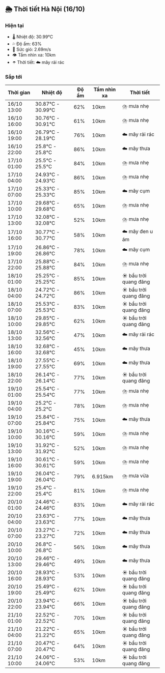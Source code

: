## 🌦️ Thời tiết Hà Nội (16/10)

### Hiện tại

- 🌡️ Nhiệt độ: 30.99℃
- 💦 Độ ẩm: 63%
- 💨 Sức gió: 2.69m/s
- 👁️ Tầm nhìn xa: 10km
- ☂️ Thời tiết: ☁️ mây rải rác

### Sắp tới

| Thời gian | Nhiệt độ | Độ ẩm | Tầm nhìn xa | Thời tiết |
| --- | --- | --- | --- | --- |
| 16/10 13:00 | 30.87℃ - 30.99℃ | 62% | 10km | ⛈️ mưa nhẹ |
| 16/10 16:00 | 30.76℃ - 30.91℃ | 61% | 10km | ⛈️ mưa nhẹ |
| 16/10 19:00 | 26.79℃ - 28.19℃ | 76% | 10km | ☁️ mây rải rác |
| 16/10 22:00 | 25.8℃ - 25.8℃ | 86% | 10km | ☁️ mây thưa |
| 17/10 01:00 | 25.5℃ - 25.5℃ | 84% | 10km | ⛈️ mưa nhẹ |
| 17/10 04:00 | 24.93℃ - 24.93℃ | 86% | 10km | ⛈️ mưa nhẹ |
| 17/10 07:00 | 25.33℃ - 25.33℃ | 85% | 10km | ☁️ mây cụm |
| 17/10 10:00 | 29.68℃ - 29.68℃ | 65% | 10km | ⛈️ mưa nhẹ |
| 17/10 13:00 | 32.08℃ - 32.08℃ | 52% | 10km | ⛈️ mưa nhẹ |
| 17/10 16:00 | 30.77℃ - 30.77℃ | 58% | 10km | ☁️ mây đen u ám |
| 17/10 19:00 | 26.86℃ - 26.86℃ | 78% | 10km | ☁️ mây cụm |
| 17/10 22:00 | 25.88℃ - 25.88℃ | 84% | 10km | ⛈️ mưa nhẹ |
| 18/10 01:00 | 25.25℃ - 25.25℃ | 85% | 10km | ☀️ bầu trời quang đãng |
| 18/10 04:00 | 24.72℃ - 24.72℃ | 86% | 10km | ☀️ bầu trời quang đãng |
| 18/10 07:00 | 25.53℃ - 25.53℃ | 83% | 10km | ☀️ bầu trời quang đãng |
| 18/10 10:00 | 29.85℃ - 29.85℃ | 62% | 10km | ☀️ bầu trời quang đãng |
| 18/10 13:00 | 32.56℃ - 32.56℃ | 47% | 10km | ☁️ mây rải rác |
| 18/10 16:00 | 32.68℃ - 32.68℃ | 45% | 10km | ☁️ mây thưa |
| 18/10 19:00 | 27.55℃ - 27.55℃ | 69% | 10km | ☁️ mây thưa |
| 18/10 22:00 | 26.14℃ - 26.14℃ | 77% | 10km | ☀️ bầu trời quang đãng |
| 19/10 01:00 | 25.54℃ - 25.54℃ | 77% | 10km | ⛈️ mưa nhẹ |
| 19/10 04:00 | 25.2℃ - 25.2℃ | 78% | 10km | ⛈️ mưa nhẹ |
| 19/10 07:00 | 25.84℃ - 25.84℃ | 75% | 10km | ☁️ mây thưa |
| 19/10 10:00 | 30.16℃ - 30.16℃ | 59% | 10km | ⛈️ mưa nhẹ |
| 19/10 13:00 | 31.92℃ - 31.92℃ | 52% | 10km | ⛈️ mưa nhẹ |
| 19/10 16:00 | 30.61℃ - 30.61℃ | 59% | 10km | ⛈️ mưa nhẹ |
| 19/10 19:00 | 26.04℃ - 26.04℃ | 79% | 6.915km | ⛈️ mưa vừa |
| 19/10 22:00 | 25.4℃ - 25.4℃ | 81% | 10km | ⛈️ mưa nhẹ |
| 20/10 01:00 | 24.46℃ - 24.46℃ | 83% | 10km | ☁️ mây rải rác |
| 20/10 04:00 | 23.63℃ - 23.63℃ | 77% | 10km | ☁️ mây thưa |
| 20/10 07:00 | 23.27℃ - 23.27℃ | 72% | 10km | ☁️ mây thưa |
| 20/10 10:00 | 26.8℃ - 26.8℃ | 56% | 10km | ☁️ mây thưa |
| 20/10 13:00 | 29.46℃ - 29.46℃ | 49% | 10km | ☁️ mây thưa |
| 20/10 16:00 | 28.93℃ - 28.93℃ | 53% | 10km | ☀️ bầu trời quang đãng |
| 20/10 19:00 | 25.49℃ - 25.49℃ | 62% | 10km | ☀️ bầu trời quang đãng |
| 20/10 22:00 | 23.94℃ - 23.94℃ | 66% | 10km | ☀️ bầu trời quang đãng |
| 21/10 01:00 | 22.52℃ - 22.52℃ | 70% | 10km | ☀️ bầu trời quang đãng |
| 21/10 04:00 | 21.22℃ - 21.22℃ | 65% | 10km | ☀️ bầu trời quang đãng |
| 21/10 07:00 | 20.47℃ - 20.47℃ | 64% | 10km | ☀️ bầu trời quang đãng |
| 21/10 10:00 | 24.06℃ - 24.06℃ | 53% | 10km | ☀️ bầu trời quang đãng |
